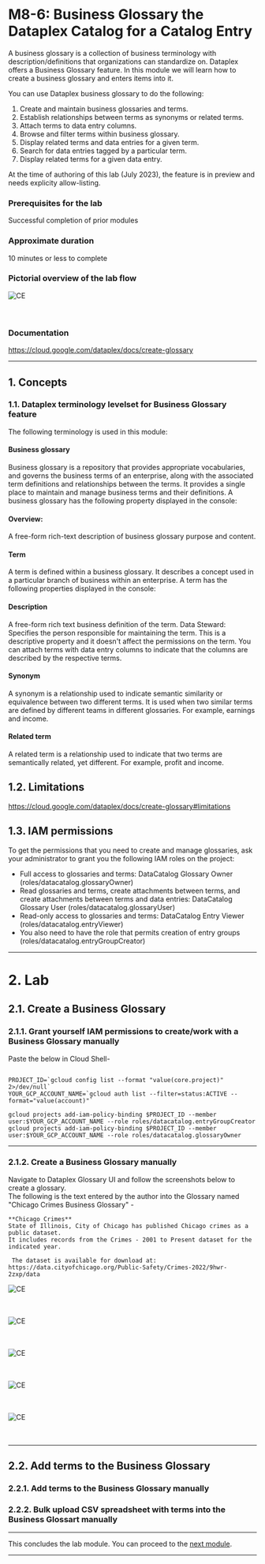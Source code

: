 # M8-6: Business Glossary the Dataplex Catalog for a Catalog Entry

A business glossary is a collection of business terminology with description/definitions that organizations can standardize on. Dataplex offers a Business Glossary feature. In this module we will learn how to create a business glossary and enters items into it.

You can use Dataplex business glossary to do the following:

1. Create and maintain business glossaries and terms.
2. Establish relationships between terms as synonyms or related terms.
3. Attach terms to data entry columns.
4. Browse and filter terms within business glossary.
5. Display related terms and data entries for a given term.
6. Search for data entries tagged by a particular term.
7. Display related terms for a given data entry.

At the time of authoring of this lab (July 2023), the feature is in preview and needs explicity allow-listing.

### Prerequisites for the lab

Successful completion of prior modules

### Approximate duration

10 minutes or less to complete

### Pictorial overview of the lab flow

![CE](../01-images/m086-bg-00.png)   
<br><br>

### Documentation

https://cloud.google.com/dataplex/docs/create-glossary

<hr>

## 1. Concepts

### 1.1. Dataplex terminology levelset for Business Glossary feature
The following terminology is used in this module:

#### Business glossary
Business glossary is a repository that provides appropriate vocabularies, and governs the business terms of an enterprise, along with the associated term definitions and relationships between the terms. It provides a single place to maintain and manage business terms and their definitions. A business glossary has the following property displayed in the console:

#### Overview: 
A free-form rich-text description of business glossary purpose and content.

#### Term
A term is defined within a business glossary. It describes a concept used in a particular branch of business within an enterprise. A term has the following properties displayed in the console:

#### Description
A free-form rich text business definition of the term.
Data Steward: Specifies the person responsible for maintaining the term. This is a descriptive property and it doesn't affect the permissions on the term.
You can attach terms with data entry columns to indicate that the columns are described by the respective terms.

#### Synonym
A synonym is a relationship used to indicate semantic similarity or equivalence between two different terms. It is used when two similar terms are defined by different teams in different glossaries. For example, earnings and income.

#### Related term
A related term is a relationship used to indicate that two terms are semantically related, yet different. For example, profit and income.

## 1.2. Limitations

https://cloud.google.com/dataplex/docs/create-glossary#limitations

## 1.3. IAM permissions

To get the permissions that you need to create and manage glossaries, ask your administrator to grant you the following IAM roles on the project:

- Full access to glossaries and terms: DataCatalog Glossary Owner (roles/datacatalog.glossaryOwner)
- Read glossaries and terms, create attachments between terms, and create attachments between terms and data entries: DataCatalog Glossary User (roles/datacatalog.glossaryUser)
- Read-only access to glossaries and terms: DataCatalog Entry Viewer (roles/datacatalog.entryViewer)
- You also need to have the role that permits creation of entry groups (roles/datacatalog.entryGroupCreator)

<hr>


# 2. Lab

## 2.1. Create a Business Glossary

### 2.1.1. Grant yourself IAM permissions to create/work with a Business Glossary manually

Paste the below in Cloud Shell-
```

PROJECT_ID=`gcloud config list --format "value(core.project)" 2>/dev/null`
YOUR_GCP_ACCOUNT_NAME=`gcloud auth list --filter=status:ACTIVE --format="value(account)"`

gcloud projects add-iam-policy-binding $PROJECT_ID --member user:$YOUR_GCP_ACCOUNT_NAME --role roles/datacatalog.entryGroupCreator
gcloud projects add-iam-policy-binding $PROJECT_ID --member user:$YOUR_GCP_ACCOUNT_NAME --role roles/datacatalog.glossaryOwner
```
<hr>

### 2.1.2. Create a Business Glossary manually

Navigate to Dataplex Glossary UI and follow the screenshots below to create a glossary.<br>
The following is the text entered by the author into the Glossary named "Chicago Crimes Business Glossary" -<br>
```
**Chicago Crimes**
State of Illinois, City of Chicago has published Chicago crimes as a public dataset.
It includes records from the Crimes - 2001 to Present dataset for the indicated year.

 The dataset is available for download at:
https://data.cityofchicago.org/Public-Safety/Crimes-2022/9hwr-2zxp/data
```

![CE](../01-images/m086-bg-01.png)   
<br><br>


![CE](../01-images/m086-bg-02.png)   
<br><br>


![CE](../01-images/m086-bg-03.png)   
<br><br>


![CE](../01-images/m086-bg-04.png)   
<br><br>


![CE](../01-images/m086-bg-05.png)   
<br><br>

<hr>

## 2.2. Add terms to the Business Glossary


### 2.2.1. Add terms to the Business Glossary manually


### 2.2.2. Bulk upload CSV spreadsheet with terms into the Business Glossart manually




<hr>



This concludes the lab module. You can proceed to the [next module](module-09-1-data-lineage-with-bigquery.md).

<hr>
